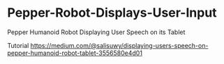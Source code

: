 # Pepper-Robot-Displays-User-Input
Pepper Humanoid Robot Displaying User Speech on its Tablet

Tutorial https://medium.com/@salisuwy/displaying-users-speech-on-pepper-humanoid-robot-tablet-3556580e4d01
